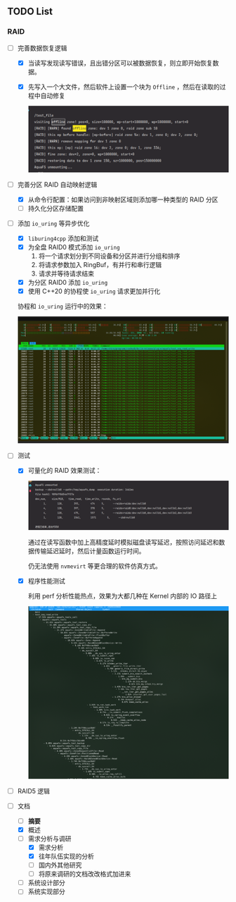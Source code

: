 ## TODO List

### RAID

- [ ] 完善数据恢复逻辑

  - [x] 当读写发现读写错误，且出错分区可以被数据恢复，则立即开始恢复数据。

  - [x] 先写入一个大文件，然后软件上设置一个块为 `Offline` ，然后在读取的过程中自动修复

    ![image-20230605212504689](2023-06.assets/image-20230605212504689.png)

- [ ] 完善分区 RAID 自动映射逻辑

  - [x] 从命令行配置：如果访问到非映射区域则添加哪一种类型的 RAID 分区
  - [ ] 持久化分区存储配置

- [ ] 添加 `io_uring` 等异步优化

  - [x] `liburing4cpp` 添加和测试
  - [x] 为全盘 RAID0 模式添加 `io_uring`
    1. 将一个请求划分到不同设备和分区并进行分组和排序
    2. 将请求参数加入 RingBuf，有并行和串行逻辑
    3. 请求并等待请求结束
  - [x] 为分区 RAID0 添加 `io_uring`
  - [x] 使用 C++20 的协程使 `io_uring` 请求更加并行化

  协程和 `io_uring` 运行中的效果：

  ![image-20230605234109945](2023-06.assets/image-20230605234109945.png)

- [ ] 测试

  - [x] 可量化的 RAID 效果测试：

    ![img](2023-06.assets/Screenshot_20230605_211448.png)

    通过在读写函数中加上高精度延时模拟磁盘读写延迟，按照访问延迟和数据传输延迟延时，然后计量函数运行时间。

    仍无法使用 `nvmevirt` 等更合理的软件仿真方式。

  - [x] 程序性能测试

    利用 perf 分析性能热点，效果为大都几种在 Kernel 内部的 IO 路径上

    ![image-20230605234141905](2023-06.assets/image-20230605234141905.png)

- [ ] RAID5 逻辑

- [ ] 文档

  - [ ] **摘要**
  - [x] 概述
  - [ ] 需求分析与调研
    - [x] 需求分析
    - [x] 往年队伍实现的分析
    - [ ] 国内外其他研究
    - [ ] 将原来调研的文档改改格式加进来
  - [ ] 系统设计部分
  - [ ] 系统实现部分
